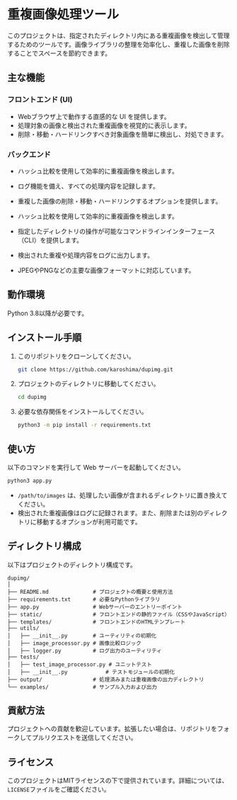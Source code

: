 # 重複画像処理ツール

このプロジェクトは、指定されたディレクトリ内にある重複画像を検出して管理するためのツールです。画像ライブラリの整理を効率化し、重複した画像を削除することでスペースを節約できます。

## 主な機能

### フロントエンド (UI)

- Webブラウザ上で動作する直感的な UI を提供します。
- 処理対象の画像と検出された重複画像を視覚的に表示します。
- 削除・移動・ハードリンクすべき対象画像を簡単に検出し、対処できます。

### バックエンド

- ハッシュ比較を使用して効率的に重複画像を検出します。
- ログ機能を備え、すべての処理内容を記録します。
- 重複した画像の削除・移動・ハードリンクするオプションを提供します。

- ハッシュ比較を使用して効率的に重複画像を検出します。
- 指定したディレクトリの操作が可能なコマンドラインインターフェース（CLI）を提供します。
- 検出された重複や処理内容をログに出力します。
- JPEGやPNGなどの主要な画像フォーマットに対応しています。

## 動作環境

Python 3.8以降が必要です。

## インストール手順

1. このリポジトリをクローンしてください。

    ```bash
    git clone https://github.com/karoshima/dupimg.git
    ```

2. プロジェクトのディレクトリに移動してください。

    ```bash
    cd dupimg
    ```

3. 必要な依存関係をインストールしてください。

    ```bash
    python3 -m pip install -r requirements.txt
    ```

## 使い方

以下のコマンドを実行して Web サーバーを起動してください。

```bash
python3 app.py
```

- `/path/to/images` は、処理したい画像が含まれるディレクトリに置き換えてください。
- 検出された重複画像はログに記録されます。また、削除または別のディレクトリに移動するオプションが利用可能です。

## ディレクトリ構成

以下はプロジェクトのディレクトリ構成です。

```plaintext
dupimg/
│
├── README.md              # プロジェクトの概要と使用方法
├── requirements.txt       # 必要なPythonライブラリ
├── app.py                 # Webサーバーのエントリーポイント
├── static/                # フロントエンドの静的ファイル（CSSやJavaScript）
├── templates/             # フロントエンドのHTMLテンプレート
├── utils/
│   ├── __init__.py        # ユーティリティの初期化
│   ├── image_processor.py # 画像比較ロジック
│   ├── logger.py          # ログ出力のユーティリティ
├── tests/
│   ├── test_image_processor.py # ユニットテスト
│   ├── __init__.py            # テストモジュールの初期化
├── output/                # 処理済みまたは重複画像の出力ディレクトリ
└── examples/              # サンプル入力および出力
```

## 貢献方法

プロジェクトへの貢献を歓迎しています。拡張したい場合は、リポジトリをフォークしてプルリクエストを送信してください。

## ライセンス

このプロジェクトはMITライセンスの下で提供されています。詳細については、`LICENSE`ファイルをご確認ください。
